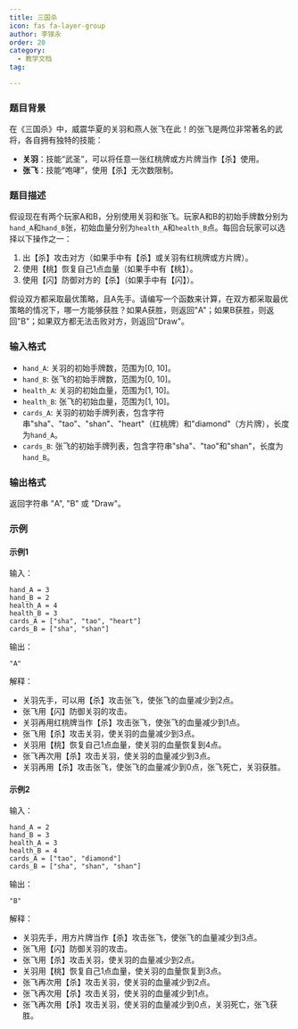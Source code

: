 ```yaml
---
title: 三国杀
icon: fas fa-layer-group
author: 李镓永
order: 20
category:
  - 教学文档
tag:

---
```


### 题目背景

在《三国杀》中，威震华夏的关羽和燕人张飞在此！的张飞是两位非常著名的武将，各自拥有独特的技能：

- **关羽**：技能“武圣”，可以将任意一张红桃牌或方片牌当作【杀】使用。
- **张飞**：技能“咆哮”，使用【杀】无次数限制。

### 题目描述

假设现在有两个玩家A和B，分别使用关羽和张飞。玩家A和B的初始手牌数分别为`hand_A`和`hand_B`张，初始血量分别为`health_A`和`health_B`点。每回合玩家可以选择以下操作之一：

1. 出【杀】攻击对方（如果手中有【杀】或关羽有红桃牌或方片牌）。
2. 使用【桃】恢复自己1点血量（如果手中有【桃】）。
3. 使用【闪】防御对方的【杀】（如果手中有【闪】）。

假设双方都采取最优策略，且A先手。请编写一个函数来计算，在双方都采取最优策略的情况下，哪一方能够获胜？如果A获胜，则返回"A"；如果B获胜，则返回"B"；如果双方都无法击败对方，则返回"Draw"。

### 输入格式

- `hand_A`: 关羽的初始手牌数，范围为[0, 10]。
- `hand_B`: 张飞的初始手牌数，范围为[0, 10]。
- `health_A`: 关羽的初始血量，范围为[1, 10]。
- `health_B`: 张飞的初始血量，范围为[1, 10]。
- `cards_A`: 关羽的初始手牌列表，包含字符串"sha"、"tao"、"shan"、"heart"（红桃牌）和"diamond"（方片牌），长度为`hand_A`。
- `cards_B`: 张飞的初始手牌列表，包含字符串"sha"、"tao"和"shan"，长度为`hand_B`。

### 输出格式

返回字符串 "A", "B" 或 "Draw"。

### 示例

#### 示例1

输入：

```
hand_A = 3
hand_B = 2
health_A = 4
health_B = 3
cards_A = ["sha", "tao", "heart"]
cards_B = ["sha", "shan"]
```

输出：

```
"A"
```

解释：

- 关羽先手，可以用【杀】攻击张飞，使张飞的血量减少到2点。
- 张飞用【闪】防御关羽的攻击。
- 关羽再用红桃牌当作【杀】攻击张飞，使张飞的血量减少到1点。
- 张飞用【杀】攻击关羽，使关羽的血量减少到3点。
- 关羽用【桃】恢复自己1点血量，使关羽的血量恢复到4点。
- 张飞再次用【杀】攻击关羽，使关羽的血量减少到3点。
- 关羽再用【杀】攻击张飞，使张飞的血量减少到0点，张飞死亡，关羽获胜。

#### 示例2

输入：

```
hand_A = 2
hand_B = 3
health_A = 3
health_B = 4
cards_A = ["tao", "diamond"]
cards_B = ["sha", "shan", "shan"]
```

输出：

```
"B"
```

解释：

- 关羽先手，用方片牌当作【杀】攻击张飞，使张飞的血量减少到3点。
- 张飞用【闪】防御关羽的攻击。
- 张飞用【杀】攻击关羽，使关羽的血量减少到2点。
- 关羽用【桃】恢复自己1点血量，使关羽的血量恢复到3点。
- 张飞再次用【杀】攻击关羽，使关羽的血量减少到2点。
- 张飞再次用【杀】攻击关羽，使关羽的血量减少到1点。
- 张飞再次用【杀】攻击关羽，使关羽的血量减少到0点，关羽死亡，张飞获胜。

### 



